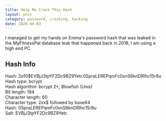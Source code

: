 ```yaml
---
title: Help Me Crack This Hash
layout: post
category: password, cracking, hacking
date: 2020-04-03
---
```

I managed to get my hands on Emma's password hash that was leaked in the MyFitnessPal database leak that happened back in 2018, I am using a high end PC

## Hash Info

Hash:			          $2a$10$EVBjJ3tpYF2Dc9BZ9Yetr.0SpraLEREPqmFc0snS6knDRIhc15r8u  
Hash type:		      bcrypt  
Hash algorithm:	    bcrypt $2*$, Blowfish (Unix)  
Bit length:		      184  
Character length:	  60  
Character type:	    $2x$x$ followed by base64  
Hash:			          0SpraLEREPqmFc0snS6knDRIhc15r8u  
Salt:			          EVBjJ3tpYF2Dc9BZ9Yetr.  
